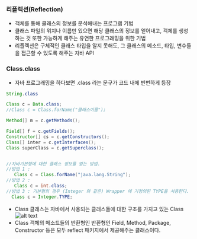 ### 리플렉션(Reflection)
- 객체를 통해 클래스의 정보를 분석해내는 프로그램 기법
- 클래스 파일의 위치나 이름만 있으면 해당 클래스의 정보를 얻어내고, 객체를 생성하는 것 또한 가능하게 해주는 유연한 프로그래밍을 위한 기법
- 리플렉션은 구체적인 클래스 타입을 알지 못해도, 그 클래스의 메소드, 타입, 변수들을 접근할 수 있도록 해주는 자바 API

### Class.class
- 자바 프로그래밍을 하다보면 .class 라는 문구가 코드 내에 빈번하게 등장
``` java
String.class

Class c = Data.class;
//Class c = Class.forName("클래스이름");

Method[] m = c.getMethods();                     

Field[] f = c.getFields();
Constructor[] cs = c.getConstructors();
Class[] inter = c.getInterfaces();
Class superClass = c.getSuperclass();


//자바기본형에 대한 클래스 정보를 얻는 방법.
//방법 1 : 
   Class c = Class.forName("java.lang.String");
//방법 2 : 
   Class c = int.class;
//방법 3 : 기본형의 경우 (Integer 와 같은) Wrapper 에 기정의된 TYPE을 사용한다. 
  Class c = Integer.TYPE;

```
- Class 클래스는 자바에서 사용되는 클래스들에 대한 구조를 가지고 있는 Class
![alt text](https://t1.daumcdn.net/cfile/tistory/225DC23857A567E01A)
- Class 객체의 메소드들의 반환형인 반환형인 Field, Method, Package, Constructor 등은 모두 reflect 패키지에서 제공해주는 클래스이다.

